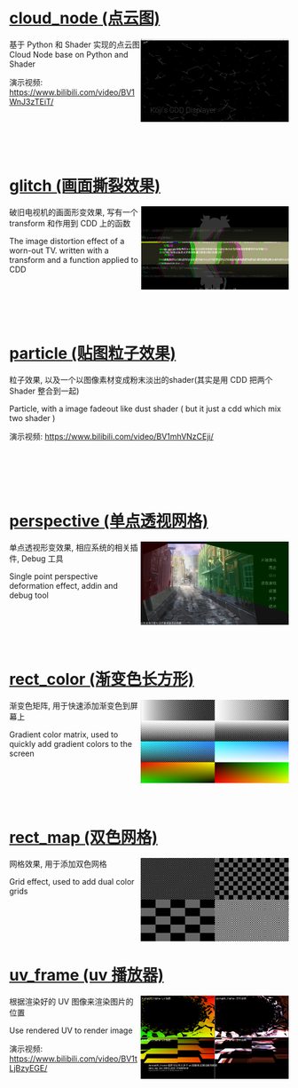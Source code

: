 # [cloud_node (点云图)](./GLSL/cloud_node)

<img src=".\sample_capture\cloud_node.png" height="150" align="right"/>

   基于 Python 和 Shader 实现的点云图
   Cloud Node base on Python and Shader

   演示视频: https://www.bilibili.com/video/BV1WnJ3zTEiT/

<br></br>
<br></br>


# [glitch (画面撕裂效果)](./GLSL/glitch)

<img src=".\sample_capture\glitch.png" height="150" align="right" />

   破旧电视机的画面形变效果, 写有一个 transform 和作用到 CDD 上的函数

   The image distortion effect of a worn-out TV.
   written with a transform and a function applied to CDD

<br></br>
<br></br>

# [particle (贴图粒子效果)](./GLSL/particle)

   粒子效果, 以及一个以图像素材变成粉末淡出的shader(其实是用 CDD 把两个 Shader 整合到一起)

   Particle, with a image fadeout like dust shader ( but it just a cdd which mix two shader )

   演示视频: https://www.bilibili.com/video/BV1mhVNzCEji/

<br></br>
<br></br>

# [perspective (单点透视网格)](./GLSL/perspective)

<img src=".\sample_capture\perspective.png" height="150"  align="right" />

   单点透视形变效果, 相应系统的相关插件, Debug 工具

   Single point perspective deformation effect, addin and debug tool

<br></br>
<br></br>

# [rect_color (渐变色长方形)](./GLSL/rect_color)

<img src=".\sample_capture\rect_color.png" height="150"  align="right" />

   渐变色矩阵, 用于快速添加渐变色到屏幕上

   Gradient color matrix, used to quickly add gradient colors to the screen

<br></br>
<br></br>

# [rect_map (双色网格)](./GLSL/rect_map)

<img src=".\sample_capture\rect_map.png" height="150"  align="right" />

   网格效果, 用于添加双色网格

   Grid effect, used to add dual color grids

<br></br>
<br></br>

# [uv_frame (uv 播放器)](./GLSL/uv_frame)

<img src=".\sample_capture\uv_frame.png" height="150"  align="right" />

   根据渲染好的 UV 图像来渲染图片的位置
   
   Use rendered UV to render image

   演示视频: https://www.bilibili.com/video/BV1tLjBzyEGE/
   
<br></br>
<br></br>
